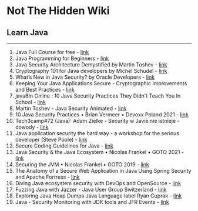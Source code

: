 # Not The Hidden Wiki

## Learn Java
-----

1. Java Full Course for free - [link](https://www.youtube.com/watch?v=xk4_1vDrzzo)
2. Java Programming for Beginners - [link](https://www.youtube.com/watch?v=A74TOX803D0)
3. Java Security Architecture Demystified by Martin Toshev - [link](https://www.youtube.com/watch?v=2GGQXPDYT6w)
4. Cryptography 101 for Java developers by Michel Schudel - [link](https://www.youtube.com/watch?v=itmNhVckTPc)
5. What’s New in Java Security? by Oracle Developers - [link](https://www.youtube.com/watch?v=dNoxScux2j0)
6. Keeping Your Java Applications Secure - Cryptographic Improvements and Best Practices - [link](https://www.youtube.com/watch?v=51OEq8_HyMY)
7. javaBin Online : 10 Java Security Practices They Didn't Teach You In School - [link](https://www.youtube.com/watch?v=rb59UOHrmSY)
8. Martin Toshev - Java Security Animated - [link](https://www.youtube.com/watch?v=6eWKS5FMESI)
9. 10 Java Security Practices • Brian Vermeer • Devoxx Poland 2021 - [link](https://www.youtube.com/watch?v=6kOjLP8tbL4)
10. Tech3camp#72 (Java): Adam Zielke - Security w Javie nie istnieje - dowody - [link](https://www.youtube.com/watch?v=BrjkjYhg_60)
11. Java application security the hard way - a workshop for the serious developer (Steve Poole) - [link](https://www.youtube.com/watch?v=p_2GQQtUu-g)
12. Secure Coding Guidelines for Java - [link](https://www.youtube.com/watch?v=4iEiKa1JmBU)
13. Java Security & the Java Ecosystem • Nicolas Frankel • GOTO 2021 - [link](https://www.youtube.com/watch?v=uVob-4aXbxY)
14. Securing the JVM • Nicolas Frankel • GOTO 2019 - [link](https://www.youtube.com/watch?v=sIuVbVbjZcw)
15. The Anatomy of a Secure Web Application in Java Using Spring Security and Apache Fortress - [link](https://www.youtube.com/watch?v=g3ENNk_vrjI)
16. Diving Java ecosystem security with DevOps and OpenSource - [link](https://www.youtube.com/watch?v=ZbR8cZCk9Cw)
17. Fuzzing Java with Jazzer - Java User Group Switzerland - [link](https://www.youtube.com/watch?v=YRporP5p1pc)
18. Exploring Java Heap Dumps Java Language label Ryan Cuprak - [link](https://www.youtube.com/watch?v=9Cnm2lFBe0I)
19. Java - Security Monitoring with JDK tools and JFR Events - [link](https://www.youtube.com/watch?v=sbK2RBVtmfY)